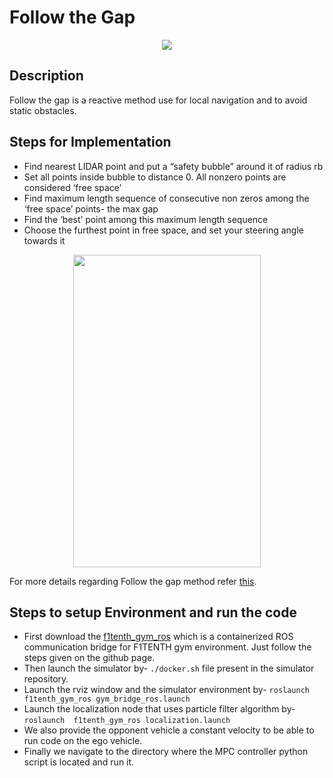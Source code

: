 # Follow the Gap

<p align = "center">
<img src = "https://github.com/prateeks97/F1_10th_Path_Tracking_Algorithms/blob/master/Obstacle%20Avoidance/images/Follow_the_gap.gif">
</p>

## Description
Follow the gap is a reactive method use for local navigation and to avoid static obstacles.

## Steps for Implementation

 - Find nearest LIDAR point and put a “safety bubble” around it of radius rb
 - Set all points inside bubble to distance 0. All nonzero points are considered ‘free space’
 - Find maximum length sequence of consecutive non zeros among the ‘free space’ points- the max gap
 - Find the ‘best’ point among this maximum length sequence
 - Choose the furthest point in free space, and set your steering angle towards it

<p align = "center">
<img src = "https://github.com/prateeks97/F1_10th_Path_Tracking_Algorithms/blob/master/Obstacle%20Avoidance/images/steps.JPG" width= "300" height="500">
</p>

For more details regarding Follow the gap method refer [this](https://f1tenth-coursekit.readthedocs.io/en/stable/lectures/ModuleB/lecture06.html#lecture-6-reactive-methods-follow-the-gap-variants).

## Steps to setup Environment and run the code

 - First download the [f1tenth_gym_ros](https://github.com/f1tenth/f1tenth_gym_ros) which is a containerized ROS communication bridge for F1TENTH gym environment. Just follow the steps given on the github page.
 - Then launch the simulator by-  `./docker.sh` file present in the simulator repository.​
 - Launch the rviz window and the simulator environment by- `roslaunch f1tenth_gym_ros gym_bridge_ros.launch​`
 - Launch the localization node that uses particle filter algorithm by- `roslaunch  f1tenth_gym_ros localization.launch`
 - We also provide the opponent vehicle a constant velocity to be able to run code on the ego vehicle.
 - Finally we navigate to the directory where the MPC controller python script is located and run it.​